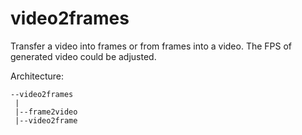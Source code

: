 # video2frames

Transfer a video into frames or from frames into a video. The FPS of generated video could be adjusted.

Architecture:

    --video2frames
     |
     |--frame2video
     |--video2frame



